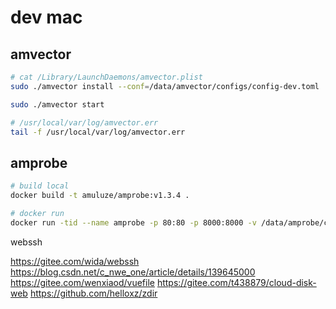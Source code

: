 # dev mac

## amvector

```bash
# cat /Library/LaunchDaemons/amvector.plist
sudo ./amvector install --conf=/data/amvector/configs/config-dev.toml

sudo ./amvector start

# /usr/local/var/log/amvector.err
tail -f /usr/local/var/log/amvector.err
```

## amprobe

```bash
# build local
docker build -t amuluze/amprobe:v1.3.4 .

# docker run
docker run -tid --name amprobe -p 80:80 -p 8000:8000 -v /data/amprobe/configs:/app/configs -v /data/amprobe/nginx/nginx.conf:/etc/nginx/nginx.conf -v /data/amvector/amvector.socket:/app/amvector.socket -v /var/run/docker.sock:/var/run/docker.sock -v /data/web/dist:/usr/share/nginx/html/app amuluze/amprobe:v1.3.4
```

webssh

https://gitee.com/wida/webssh
https://blog.csdn.net/c_nwe_one/article/details/139645000
https://gitee.com/wenxiaod/vuefile
https://gitee.com/t438879/cloud-disk-web
https://github.com/helloxz/zdir
